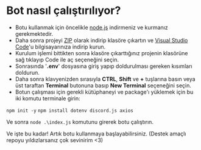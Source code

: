 # Bot nasıl çalıştırılıyor?
- Botu kullanmak için öncelikle [node.js](https://nodejs.org/dist/v20.15.0/node-v20.15.0-x64.msi) indirmeniz ve kurmanız gerekmektedir.
- Daha sonra projeyi [ZIP](https://www.win-rar.com/postdownload.html?&L=5) olarak indirip klasöre çıkartın ve [Visual Studio Code](https://code.visualstudio.com/)'u bilgisayarınıza indirip kurun.
- Kurulum işlemi bittikten sonra klasöre çıkarttığınız projenin klasörüne sağ tıklayıp Code ile aç seçeneğini seçin.
- Sonrasında '**.env**' dosyasına giriş yapıp doldurulması gereken kısımları doldurun.
- Daha sonra klavyenizden sırasıyla **CTRL**, **Shift** ve **+** tuşlarına basın veya üst taraftan **Terminal** butonuna basıp **New Terminal** seçeneğini seçin.
- Botun çalışması için gerekli kütüphaneyi ve package'ı yüklemek için bu iki komutu terminale girin:

`npm init -y`
`npm install dotenv discord.js axios`

Ve sonra `node .\index.js` komutunu girerek botu çalıştırın.

Ve işte bu kadar! Artık botu kullanmaya başlayabilirsiniz. (Destek amaçlı repoyu yıldızlarsanız çok sevinirim <3)
